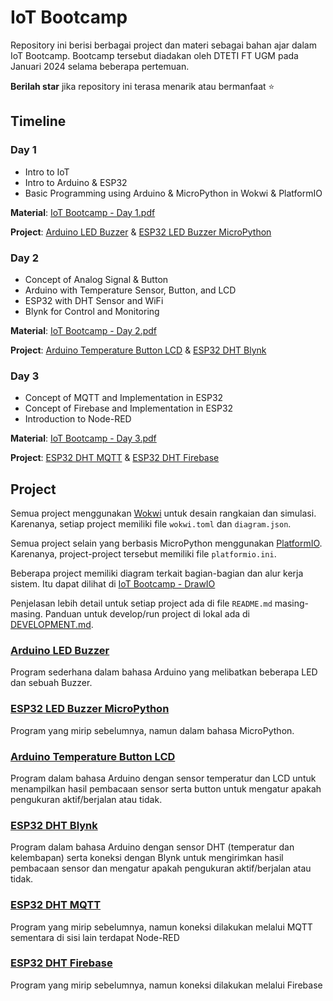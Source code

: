 # IoT Bootcamp

Repository ini berisi berbagai project dan materi sebagai bahan ajar dalam IoT Bootcamp.
Bootcamp tersebut diadakan oleh DTETI FT UGM pada Januari 2024 selama beberapa pertemuan.

**Berilah star** jika repository ini terasa menarik atau bermanfaat ⭐

## Timeline

### Day 1

-   Intro to IoT
-   Intro to Arduino & ESP32
-   Basic Programming using Arduino & MicroPython in Wokwi & PlatformIO

**Material**: [IoT Bootcamp - Day 1.pdf](<Materials/IoT Bootcamp - Day 1.pdf>)

**Project**: [Arduino LED Buzzer](#arduino-led-buzzer) & [ESP32 LED Buzzer MicroPython](#esp32-led-buzzer-micropython)

### Day 2

-   Concept of Analog Signal & Button
-   Arduino with Temperature Sensor, Button, and LCD
-   ESP32 with DHT Sensor and WiFi
-   Blynk for Control and Monitoring

**Material**: [IoT Bootcamp - Day 2.pdf](<Materials/IoT Bootcamp - Day 2.pdf>)

**Project**: [Arduino Temperature Button LCD](#arduino-temperature-button-lcd) & [ESP32 DHT Blynk](#esp32-dht-blynk)

### Day 3

-   Concept of MQTT and Implementation in ESP32
-   Concept of Firebase and Implementation in ESP32
-   Introduction to Node-RED

**Material**: [IoT Bootcamp - Day 3.pdf](<Materials/IoT Bootcamp - Day 3.pdf>)

**Project**: [ESP32 DHT MQTT](#esp32-dht-mqtt) & [ESP32 DHT Firebase](#esp32-dht-firebase)

## Project

Semua project menggunakan [Wokwi](https://wokwi.com) untuk desain rangkaian dan simulasi. Karenanya, setiap project memiliki file `wokwi.toml` dan `diagram.json`.

Semua project selain yang berbasis MicroPython menggunakan [PlatformIO](https://platformio.org). Karenanya, project-project tersebut memiliki file `platformio.ini`.

Beberapa project memiliki diagram terkait bagian-bagian dan alur kerja sistem. Itu dapat dilihat di [IoT Bootcamp - DrawIO](https://drive.google.com/file/d/1d4qCNY82LM_rVFt8S4duNpMI8DvbOP35/view?usp=sharing)

Penjelasan lebih detail untuk setiap project ada di file `README.md` masing-masing. Panduan untuk develop/run project di lokal ada di [DEVELOPMENT.md](DEVELOPMENT.md).

### [Arduino LED Buzzer](<Arduino LED Buzzer>)

Program sederhana dalam bahasa Arduino yang melibatkan beberapa LED dan sebuah Buzzer.

### [ESP32 LED Buzzer MicroPython](<ESP32 LED Buzzer MicroPython>)

Program yang mirip sebelumnya, namun dalam bahasa MicroPython.

### [Arduino Temperature Button LCD](<Arduino Temperature Button LCD>)

Program dalam bahasa Arduino dengan sensor temperatur dan LCD untuk menampilkan hasil pembacaan sensor serta button untuk mengatur apakah pengukuran aktif/berjalan atau tidak.

### [ESP32 DHT Blynk](<ESP32 DHT Blynk>)

Program dalam bahasa Arduino dengan sensor DHT (temperatur dan kelembapan) serta koneksi dengan Blynk untuk mengirimkan hasil pembacaan sensor dan mengatur apakah pengukuran aktif/berjalan atau tidak.

### [ESP32 DHT MQTT](<ESP32 DHT MQTT>)

Program yang mirip sebelumnya, namun koneksi dilakukan melalui MQTT sementara di sisi lain terdapat Node-RED

### [ESP32 DHT Firebase](<ESP32 DHT Firebase>)

Program yang mirip sebelumnya, namun koneksi dilakukan melalui Firebase
